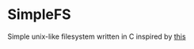# SimpleFS
Simple unix-like filesystem written in C inspired by [this](https://www3.nd.edu/~pbui/teaching/cse.30341.fa17/project06.html)
